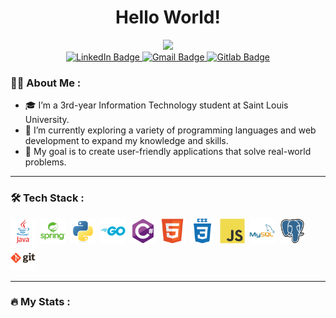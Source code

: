  <h1 align="center"> Hello World!</h1>
<div id="header" align="center">
  <img src="https://media.giphy.com/media/hu9xj9UtxpoY3oytsh/giphy.gif?cid=ecf05e47n125zw1otritm2vv5l7p4bnvnlyxjvx1v9is9qa6&ep=v1_gifs_related&rid=giphy.gif&ct=s" width="100"/>
</div>
<div id="badges"align="center">
  <a href="https://www.linkedin.com/in/joaquin-gabriel-2889702b0/" target="_blank">
    <img src="https://img.shields.io/badge/Joaquin Gabriel-blue?style=for-the-badge&logo=linkedin&logoColor=white" alt="LinkedIn Badge"/>
  </a>
  <a href="">
    <img src="https://img.shields.io/badge/-google?style=for-the-badge&logo=gmail&logoSize=blue&label=joaquingabriel803@gmail.com&labelColor=green&color=green" alt="Gmail Badge"/>
  </a>
  <a href="https://gitlab.com/2235008">
    <img src="https://img.shields.io/badge/-gitlab?style=for-the-badge&logo=gitlab&label=@2235008&labelColor=gray&color=gray" alt="Gitlab Badge"/>
  </a>
</div>


### :man_technologist: About Me :

- 🎓 I’m a 3rd-year Information Technology student at Saint Louis University.
- 🌱 I’m currently exploring a variety of programming languages and web development to expand my knowledge and skills.
- 🎯 My goal is to create user-friendly applications that solve real-world problems.

---

### :hammer_and_wrench: Tech Stack :
<div>
  <img src="https://github.com/devicons/devicon/blob/master/icons/java/java-original-wordmark.svg" title="Java" alt="Java" width="40" height="40"/>&nbsp;
  <img src="https://github.com/devicons/devicon/blob/master/icons/spring/spring-original-wordmark.svg" title="Spring" alt="Spring" width="40" height="40"/>&nbsp;
   <img src="https://github.com/devicons/devicon/blob/master/icons/python/python-original.svg" title="Python" alt="Python" width="40" height="40"/>&nbsp;
  <img src="https://github.com/devicons/devicon/blob/master/icons/go/go-original-wordmark.svg" title="Go" alt="Go" width="40" height="40"/>&nbsp;
 <img src="https://github.com/devicons/devicon/blob/master/icons/csharp/csharp-original.svg" title="C#" alt="C#" width="40" height="40"/>&nbsp;
   <img src="https://github.com/devicons/devicon/blob/master/icons/html5/html5-original.svg" title="HTML5" alt="HTML" width="40" height="40"/>&nbsp;
  <img src="https://github.com/devicons/devicon/blob/master/icons/css3/css3-plain-wordmark.svg"  title="CSS3" alt="CSS" width="40" height="40"/>&nbsp;
  <img src="https://github.com/devicons/devicon/blob/master/icons/javascript/javascript-original.svg" title="JavaScript" alt="JavaScript" width="40" height="40"/>&nbsp;
  <img src="https://github.com/devicons/devicon/blob/master/icons/mysql/mysql-original-wordmark.svg" title="MySQL"  alt="MySQL" width="40" height="40"/>&nbsp;
  <img src="https://github.com/devicons/devicon/blob/master/icons/postgresql/postgresql-original.svg" title="postgresql"  alt="postgresql" width="40" height="40"/>&nbsp;
  <img src="https://github.com/devicons/devicon/blob/master/icons/git/git-original-wordmark.svg" title="Git" **alt="Git" width="40" height="40"/>
</div>

---

### :fire: My Stats :


<!--
**KinGabriel/KinGabriel** is a ✨ _special_ ✨ repository because its `README.md` (this file) appears on your GitHub profile.

Here are some ideas to get you started:

- 🔭 I’m currently working on ...
- 🌱 I’m currently learning ...
- 👯 I’m looking to collaborate on ...
- 🤔 I’m looking for help with ...
- 💬 Ask me about ...
- 📫 How to reach me: ...
- 😄 Pronouns: ...
- ⚡ Fun fact: ...
-->
